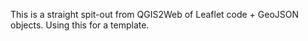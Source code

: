 This is a straight spit-out from QGIS2Web of Leaflet code + GeoJSON objects.  Using this for a template.
